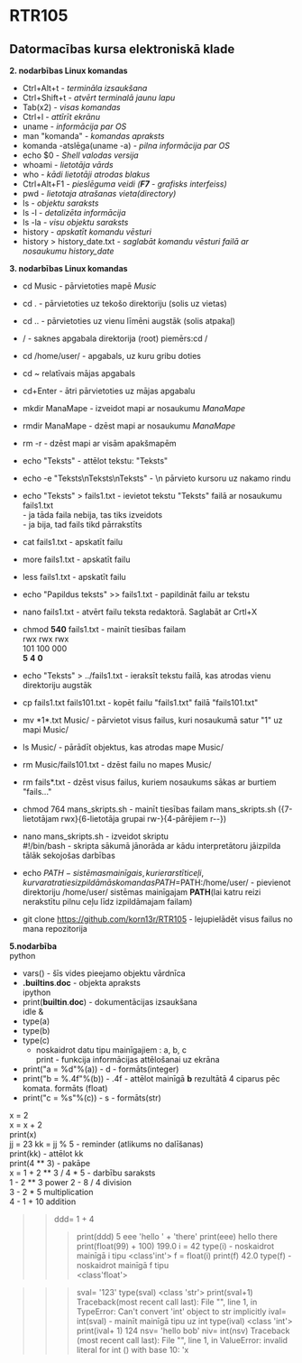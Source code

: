 # RTR105
## Datormacības kursa elektroniskā klade ##  

   **2. nodarbības Linux komandas** 
   
* Ctrl+Alt+t - *termināla izsaukšana*   
* Ctrl+Shift+t - *atvērt terminalā jaunu lapu* 
* Tab(x2) - *visas komandas*    
* Ctrl+l - *attīrīt ekrānu*  
* uname - *informācija par OS*  
* man "komanda" - *komandas apraksts*  
* komanda -atslēga(uname -a) - *pilna informācija par OS* 
* echo $0 - *Shell valodas versija*  
* whoami - *lietotāja vārds*  
* who - *kādi lietotāji atrodas blakus*  
* Ctrl+Alt+F1 - *pieslēguma veidi (**F7** - grafisks interfeiss)*  
* pwd - *lietotaja atrašanas vieta(directory)*   
* ls - *objektu saraksts*  
* ls -l - *detalizēta informācija*   
* ls -la - *visu objektu saraksts*  
* history - *apskatīt komandu vēsturi*  
* history > history_date.txt - *saglabāt komandu vēsturi failā ar nosaukumu history_date*    

**3. nodarbības Linux komandas**

* cd Music - pārvietoties mapē *Music*  
* cd . - pārvietoties uz tekošo direktoriju (solis uz vietas)  
* cd .. - pārvietoties uz vienu līmēni augstāk (solis atpakaļ)  
* / - saknes apgabala direktorija (root) piemērs:cd /  
* cd /home/user/ - apgabals, uz kuru gribu doties  
* cd ~ relatīvais mājas apgabals  
* cd+Enter - ātri pārvietoties uz mājas apgabalu  
* mkdir ManaMape - izveidot mapi ar nosaukumu *ManaMape*  
* rmdir ManaMape - dzēst mapi ar nosaukumu *ManaMape*  
* rm -r - dzēst mapi ar visām apakšmapēm  
* echo "Teksts" - attēlot tekstu: "Teksts"  
* echo -e "Teksts\nTeksts\nTeksts" - \n pārvieto kursoru uz nakamo rindu   
* echo "Teksts" > fails1.txt - ievietot tekstu "Teksts" failā ar nosaukumu fails1.txt  
                             - ja tāda faila nebija, tas tiks izveidots  
                             - ja bija, tad fails tikd pārrakstīts  
* cat fails1.txt - apskatīt failu  
* more fails1.txt - apskatīt failu  
* less fails1.txt - apskatīt failu  
* echo "Papildus teksts" >> fails1.txt - papildināt failu ar tekstu   
* nano fails1.txt - atvērt failu teksta redaktorā. Saglabāt ar Crtl+X  
* chmod **540** fails1.txt - mainīt tiesības failam  
                  rwx rwx rwx  
                  101 100 000  
               **5** **4** **0**  
* echo "Teksts" > ../fails1.txt - ieraksīt tekstu failā, kas atrodas vienu direktoriju augstāk  
* cp fails1.txt fails101.txt - kopēt failu "fails1.txt" failā "fails101.txt"  
* mv \*1*.txt Music/ - pārvietot visus failus, kuri nosaukumā satur "1" uz mapi Music/  
* ls Music/ - pārādīt objektus, kas atrodas mape Music/  
* rm Music/fails101.txt - dzēst failu no mapes Music/  
* rm fails*.txt - dzēst visus failus, kuriem nosaukums sākas ar burtiem "fails..."  

* chmod 764 mans_skripts.sh - mainīt tiesības failam mans_skripts.sh ({7-lietotājam rwx}{6-lietotāja grupai rw-}{4-pārējiem r--})  
* nano mans_skripts.sh - izveidot skriptu  
 #!/bin/bash - skripta sākumā jānorāda ar kādu interpretātoru jāizpilda tālāk sekojošas darbības    
* echo $PATH - sistēmas mainīgais, kur ierarstīti ceļi, kur var atraties izpildāmās komandas  
 PATH=$PATH:/home/user/ - pievienot direktoriju /home/user/ sistēmas mainīgajam **PATH**(lai katru reizi nerakstītu pilnu ceļu līdz izpildāmajam failam)    
* git clone https://github.com/korn13r/RTR105 - lejupielādēt visus failus no mana repozitorija  


**5.nodarbība**   
python  
* vars() - šīs vides pieejamo objektu vārdnīca  
* __.builtins__.__doc__ - objekta apraksts   
ipython
* print(__builtin__.__doc__) - dokumentācijas izsaukšana  
idle &  
* type(a)  
* type(b)  
* type(c)  
    - noskaidrot datu tipu mainīgajiem : a, b, c   
    print - funkcija informācijas attēlošanai uz ekrāna  
* print("a = %d"%(a)) - d - formāts(integer)  
* print("b = %.4f"%(b)) - .4f - attēlot mainīgā **b** rezultātā 4 ciparus pēc komata. formāts (float)  
* print("c = %s"%(c)) - s - formāts(str)  

x = 2  
x = x + 2  
print(x)  
jj = 23
kk = jj % 5 - reminder (atlikums no dalīšanas)  
print(kk)  - attēlot kk  
print(4 ** 3) - pakāpe  
x = 1 + 2 ** 3 / 4 * 5 - darbību saraksts  
1 - 2 ** 3  power
2 - 8 / 4  division  
3 - 2 * 5  multiplication  
4 - 1 + 10 addition   
>> ddd= 1 + 4
>>> print(ddd)
5
>>> eee  'hello ' + 'there'
>>> print(eee)
hello there
>>> print(float(99) + 100)
199.0
>>> i = 42
>>> type(i) - noskaidrot mainīgā i tipu
<class'int'>
>>> f = float(i)
>>> print(f)
42.0
>>> type(f) - noskaidrot mainīgā f tipu  
<class'float'>

>>> sval= '123'
>>> type(sval)
<class 'str'>
>>> print(sval+1)
Traceback(most recent call last):  File "<stdin>", 
line 1, in <module>
TypeError: Can't convert 'int' object to str implicitly
>>> ival= int(sval) - mainīt mainīgā tipu uz int
>>> type(ival)
<class 'int'>
>>> print(ival+ 1)
124
>>> nsv= 'hello bob'
>>> niv= int(nsv)
Traceback
(most recent call last):  File "<stdin>", line 1, in <module>
ValueError: invalid literal for int () with base 10: 'x



